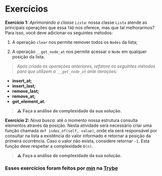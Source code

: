 # Exercícios

__Exercício 1:__
*Aprimorando a classe `Lista`:* nossa classe `Lista` atende as principais operações que essa `TAD` nos oferece, mas que tal melhorarmos? Para isso, você deve adicionar os seguintes métodos:

1. A operação `clear` nos permite remover todos os `Nodes` da lista;

2. A operação `__get_node_at` nos permite acessar o `Node` em qualquer posição da lista.

> *Após criada as operações anteriores, refatore os seguintes métodos para que utilizem a` __get_node_at` ante iterações:*

* __insert_at;__
* __insert_last;__
* __remove_last;__
* __remove_at;__
* __get_element_at.__

> ⚠️ __Faça a análise de complexidade da sua solução.__

__Exercício 2:__
*Nova busca:* até o momento nossa estrutura consulta elementos através da posição. Nesta atividade será necessário criar uma função chamada `def index_of(self, value)`, onde ela será responsável por consultar na lista a existência do valor informado e retornar a posição da primeira ocorrência. Caso o valor não exista, considere retornar `-1`. Esta função deve respeitar a complexidade `O(n)`.

> ⚠️ __Faça a análise de complexidade da sua solução.__

### Esses exercícios foram feitos por [min](https://www.linkedin.com/in/jonathan-r-andrade/) na [Trybe](https://www.betrybe.com/)
